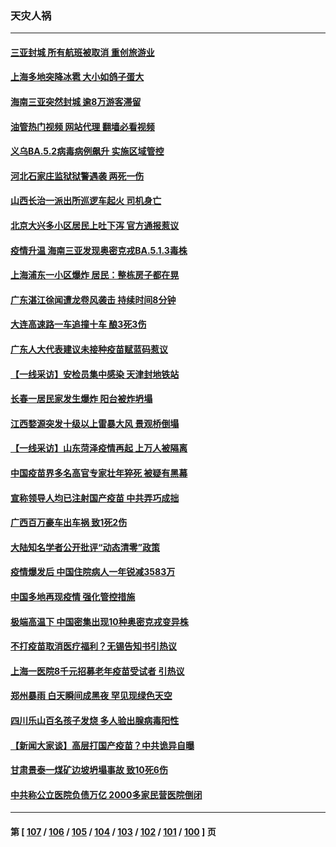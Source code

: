 ### 天灾人祸
---
#### [三亚封城 所有航班被取消 重创旅游业](../../pages/ncid280/n13796943.md?08070445) 
#### [上海多地突降冰雹 大小如鸽子蛋大](../../pages/ncid280/n13797006.md?08070445) 
#### [海南三亚突然封城 逾8万游客滞留](../../pages/ncid280/n13796838.md?08070445) 
#### [油管热门视频 网站代理 翻墙必看视频](http://209.222.30.114:81/youtube.html?08070445)
#### [义乌BA.5.2病毒病例飙升 实施区域管控](../../pages/ncid280/n13796320.md?08070445) 
#### [河北石家庄监狱狱警遇袭 两死一伤](../../pages/ncid280/n13796296.md?08070445) 
#### [山西长治一派出所巡逻车起火 司机身亡](../../pages/ncid280/n13796204.md?08070445) 
#### [北京大兴多小区居民上吐下泻 官方通报惹议](../../pages/ncid280/n13795413.md?08070445) 
#### [疫情升温 海南三亚发现奥密克戎BA.5.1.3毒株](../../pages/ncid280/n13795204.md?08070445) 
#### [上海浦东一小区爆炸 居民：整栋房子都在晃](../../pages/ncid280/n13793853.md?08070445) 
#### [广东湛江徐闻遭龙卷风袭击 持续时间8分钟](../../pages/ncid280/n13793637.md?08070445) 
#### [大连高速路一车追撞十车 酿3死3伤](../../pages/ncid280/n13793171.md?08070445) 
#### [广东人大代表建议未接种疫苗赋蓝码惹议](../../pages/ncid280/n13793159.md?08070445) 
#### [【一线采访】安检员集中感染 天津封地铁站](../../pages/ncid280/n13792778.md?08070445) 
#### [长春一居民家发生爆炸 阳台被炸坍塌](../../pages/ncid280/n13792201.md?08070445) 
#### [江西婺源突发十级以上雷暴大风 景观桥倒塌](../../pages/ncid280/n13792183.md?08070445) 
#### [【一线采访】山东菏泽疫情再起 上万人被隔离](../../pages/ncid280/n13791948.md?08070445) 
#### [中国疫苗界多名高官专家壮年猝死 被疑有黑幕](../../pages/ncid280/n13791884.md?08070445) 
#### [宣称领导人均已注射国产疫苗 中共弄巧成拙](../../pages/ncid280/n13791829.md?08070445) 
#### [广西百万豪车出车祸 致1死2伤](../../pages/ncid280/n13791625.md?08070445) 
#### [大陆知名学者公开批评“动态清零”政策](../../pages/ncid280/n13791457.md?08070445) 
#### [疫情爆发后 中国住院病人一年锐减3583万](../../pages/ncid280/n13790489.md?08070445) 
#### [中国多地再现疫情 强化管控措施](../../pages/ncid280/n13790323.md?08070445) 
#### [极端高温下 中国密集出现10种奥密克戎变异株](../../pages/ncid280/n13790214.md?08070445) 
#### [不打疫苗取消医疗福利？无锡告知书引热议](../../pages/ncid280/n13790028.md?08070445) 
#### [上海一医院8千元招募老年疫苗受试者 引热议](../../pages/ncid280/n13790026.md?08070445) 
#### [郑州暴雨 白天瞬间成黑夜 罕见现绿色天空](../../pages/ncid280/n13789119.md?08070445) 
#### [四川乐山百名孩子发烧 多人验出腺病毒阳性](../../pages/ncid280/n13789043.md?08070445) 
#### [【新闻大家谈】高层打国产疫苗？中共诡异自曝](../../pages/ncid280/n13788755.md?08070445) 
#### [甘肃景泰一煤矿边坡坍塌事故 致10死6伤](../../pages/ncid280/n13787886.md?08070445) 
#### [中共称公立医院负债万亿 2000多家民营医院倒闭](../../pages/ncid280/n13787863.md?08070445) 

---
#### 第 [ [107](./107.md?08070445) / [106](./106.md?08070445) / [105](./105.md?08070445) / [104](./104.md?08070445) / [103](./103.md?08070445) / [102](./102.md?08070445) / [101](./101.md?08070445) / [100](./100.md?08070445) ] 页
